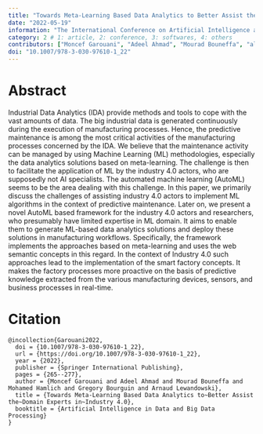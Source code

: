 ```yaml
---
title: "Towards Meta-Learning Based Data Analytics to Better Assist the Domain Experts in Industry 4.0"
date: "2022-05-19"
information: "The International Conference on Artificial Intelligence and Big Data in Digital Era"
category: 2 # 1: article, 2: conference, 3: softwares, 4: others
contributors: ["Moncef Garouani", "Adeel Ahmad", "Mourad Bouneffa", "al."]
doi: "10.1007/978-3-030-97610-1_22"
---
```


# Abstract
Industrial Data Analytics (IDA) provide methods and tools to cope with the vast amounts of data. The big industrial data is generated continuously during the execution of manufacturing processes. Hence, the predictive maintenance is among the most critical activities of the manufacturing processes concerned by the IDA. We believe that the maintenance activity can be managed by using Machine Learning (ML) methodologies, especially the data analytics solutions based on meta-learning. The challenge is then to facilitate the application of ML by the industry 4.0 actors, who are supposedly not AI specialists. The automated machine learning (AutoML) seems to be the area dealing with this challenge. In this paper, we primarily discuss the challenges of assisting industry 4.0 actors to implement ML algorithms in the context of predictive maintenance. Later on, we present a novel AutoML based framework for the industry 4.0 actors and researchers, who presumably have limited expertise in ML domain. It aims to enable them to generate ML-based data analytics solutions and deploy these solutions in manufacturing workflows. Specifically, the framework implements the approaches based on meta-learning and uses the web semantic concepts in this regard. In the context of Industry 4.0 such approaches lead to the implementation of the smart factory concepts. It makes the factory processes more proactive on the basis of predictive knowledge extracted from the various manufacturing devices, sensors, and business processes in real-time.



 
# Citation

```
@incollection{Garouani2022,
  doi = {10.1007/978-3-030-97610-1_22},
  url = {https://doi.org/10.1007/978-3-030-97610-1_22},
  year = {2022},
  publisher = {Springer International Publishing},
  pages = {265--277},
  author = {Moncef Garouani and Adeel Ahmad and Mourad Bouneffa and Mohamed Hamlich and Gregory Bourguin and Arnaud Lewandowski},
  title = {Towards Meta-Learning Based Data Analytics to~Better Assist the~Domain Experts in~Industry 4.0},
  booktitle = {Artificial Intelligence in Data and Big Data Processing}
}
```